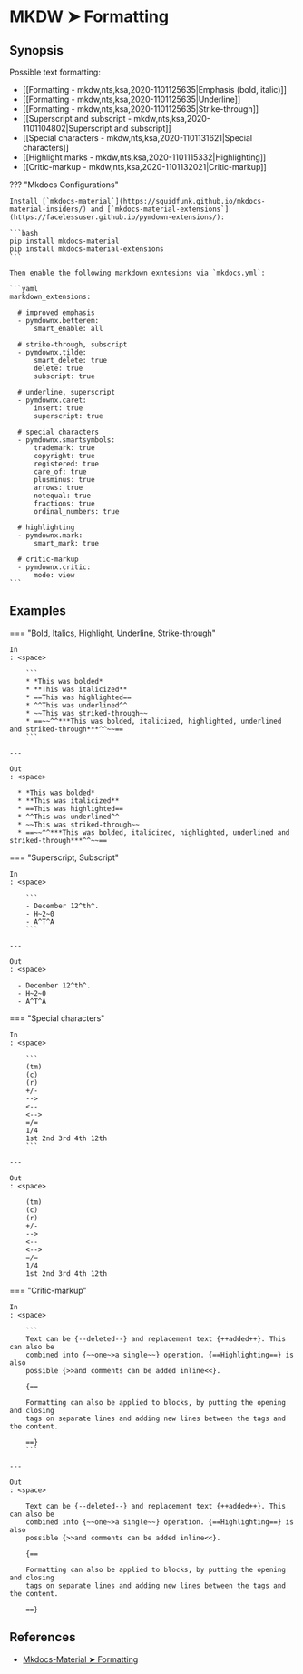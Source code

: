 # MKDW ➤ Formatting

## Synopsis

Possible text formatting:

- [[Formatting - mkdw,nts,ksa,2020-1101125635|Emphasis (bold, italic)]]
- [[Formatting - mkdw,nts,ksa,2020-1101125635|Underline]]
- [[Formatting - mkdw,nts,ksa,2020-1101125635|Strike-through]]
- [[Superscript and subscript - mkdw,nts,ksa,2020-1101104802|Superscript and subscript]]
- [[Special characters - mkdw,nts,ksa,2020-1101131621|Special characters]]
- [[Highlight marks - mkdw,nts,ksa,2020-1101115332|Highlighting]]
- [[Critic-markup - mkdw,nts,ksa,2020-1101132021|Critic-markup]]

??? "Mkdocs Configurations"

    Install [`mkdocs-material`](https://squidfunk.github.io/mkdocs-material-insiders/) and [`mkdocs-material-extensions`](https://facelessuser.github.io/pymdown-extensions/):

    ```bash
    pip install mkdocs-material
    pip install mkdocs-material-extensions
    ```

    Then enable the following markdown exntesions via `mkdocs.yml`:

    ```yaml
    markdown_extensions:

      # improved emphasis
      - pymdownx.betterem:
          smart_enable: all

      # strike-through, subscript
      - pymdownx.tilde:
          smart_delete: true
          delete: true
          subscript: true

      # underline, superscript
      - pymdownx.caret:
          insert: true
          superscript: true

      # special characters
      - pymdownx.smartsymbols:
          trademark: true
          copyright: true
          registered: true
          care_of: true
          plusminus: true
          arrows: true
          notequal: true
          fractions: true
          ordinal_numbers: true

      # highlighting
      - pymdownx.mark:
          smart_mark: true

      # critic-markup
      - pymdownx.critic:
          mode: view
    ```

## Examples

=== "Bold, Italics, Highlight, Underline, Strike-through"

    In
    : <space>

        ```
        * *This was bolded*
        * **This was italicized**
        * ==This was highlighted==
        * ^^This was underlined^^
        * ~~This was striked-through~~
        * ==~~^^***This was bolded, italicized, highlighted, underlined and striked-through***^^~~==
        ```

    ---

    Out
    : <space>

      * *This was bolded*
      * **This was italicized**
      * ==This was highlighted==
      * ^^This was underlined^^
      * ~~This was striked-through~~
      * ==~~^^***This was bolded, italicized, highlighted, underlined and striked-through***^^~~==

=== "Superscript, Subscript"

    In
    : <space>

        ```
        - December 12^th^.
        - H~2~0
        - A^T^A
        ```

    ---

    Out
    : <space>

      - December 12^th^.
      - H~2~0
      - A^T^A

=== "Special characters"

    In
    : <space>

        ```
        (tm)
        (c)
        (r)
        +/-
        -->
        <--
        <-->
        =/=
        1/4
        1st 2nd 3rd 4th 12th
        ```

    ---

    Out
    : <space>

        (tm)
        (c)
        (r)
        +/-
        -->
        <--
        <-->
        =/=
        1/4
        1st 2nd 3rd 4th 12th

=== "Critic-markup"

    In
    : <space>

        ```
        Text can be {​--deleted--} and replacement text {​++added++}. This can also be
        combined into {​~~one~>a single~~} operation. {​==Highlighting==} is also
        possible {​>>and comments can be added inline<<}.

        {​==

        Formatting can also be applied to blocks, by putting the opening and closing
        tags on separate lines and adding new lines between the tags and the content.

        ==}
        ```

    ---

    Out
    : <space>

        Text can be {--deleted--} and replacement text {++added++}. This can also be
        combined into {~~one~>a single~~} operation. {==Highlighting==} is also
        possible {>>and comments can be added inline<<}.

        {==

        Formatting can also be applied to blocks, by putting the opening and closing
        tags on separate lines and adding new lines between the tags and the content.

        ==}

## References

- [Mkdocs-Material ➤ Formatting](https://squidfunk.github.io/mkdocs-material-insiders/reference/formatting/)
